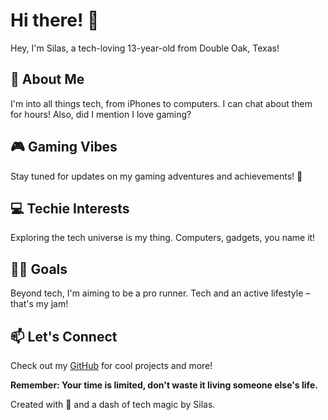 # Hi there! 👋

Hey, I'm Silas, a tech-loving 13-year-old from Double Oak, Texas!

## 🚀 About Me

I'm into all things tech, from iPhones to computers. I can chat about them for hours! Also, did I mention I love gaming?

## 🎮 Gaming Vibes

Stay tuned for updates on my gaming adventures and achievements! 🎉

## 💻 Techie Interests

Exploring the tech universe is my thing. Computers, gadgets, you name it!

## 🏃‍♂️ Goals

Beyond tech, I'm aiming to be a pro runner. Tech and an active lifestyle – that's my jam!

## 📫 Let's Connect

Check out my [GitHub](https://github.com/SilasPuma) for cool projects and more!

**Remember: Your time is limited, don't waste it living someone else's life.**

Created with 💙 and a dash of tech magic by Silas.
